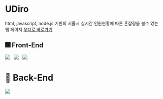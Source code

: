 # UDiro
html, javascript, node.js 기반의 서울시 실시간 인원현황에 따른 혼잡량을 볼수 있는 웹 페이지
[우디로 바로가기](https://port-0-udiro-client-dcse2bli92yw8t.sel4.cloudtype.app/)

## 🎆 Front-End
<div>
    <img src="https://img.shields.io/badge/HTML5-E34F26?style=flat&logo=html5&logoColor=white"/>&nbsp;&nbsp;
    <img src="https://img.shields.io/badge/CSS3-1572B6?style=flat&logo=css3&logoColor=white"/>&nbsp;&nbsp;
  <img src="https://img.shields.io/badge/JavaScript-gray?style=flat&logo=JavaScript&logoColor=F7DF1E"/>&nbsp;&nbsp;
</div>

# 🎇 Back-End
<div>
       <img src="https://img.shields.io/badge/Node.js-c2c5c5?style=flat&logo=Node.js&logoColor=339933"/>&nbsp;&nbsp;
</div>

